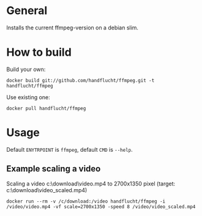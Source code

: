 # General
Installs the current ffmpeg-version on a debian slim.

# How to build
Build your own:
```
docker build git://github.com/handflucht/ffmpeg.git -t handflucht/ffmpeg
```

Use existing one:
```
docker pull handflucht/ffmpeg
```

# Usage

Default `ENYTRPOINT` is `ffmpeg`, default `CMD` is `--help`.



## Example scaling a video

Scaling a video c:\download\video.mp4 to 2700x1350 pixel (target: c:\download\video_scaled.mp4)
```
docker run --rm -v /c/download:/video handflucht/ffmpeg -i /video/video.mp4 -vf scale=2700x1350 -speed 8 /video/video_scaled.mp4
```
